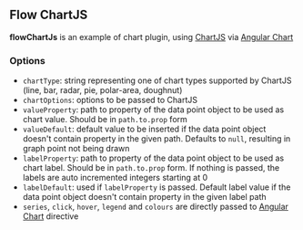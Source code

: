 ## Flow ChartJS
__flowChartJs__ is an example of chart plugin, using [ChartJS](https://github.com/nnnick/Chart.js) via [Angular Chart](http://jtblin.github.io/angular-chart.js/)

### Options
- `chartType`: string representing one of chart types supported by ChartJS (line, bar, radar, pie, polar-area, doughnut)
- `chartOptions`: options to be passed to ChartJS
- `valueProperty`: path to property of the data point object to be used as chart value. Should be in `path.to.prop` form
- `valueDefault`: default value to be inserted if the data point object doesn't contain property in the given path. 
Defaults to `null`, resulting in graph point not being drawn 
- `labelProperty`: path to property of the data point object to be used as chart label. Should be in `path.to.prop` form.
If nothing is passed, the labels are auto incremented integers starting at 0
- `labelDefault`: used if `labelProperty` is passed. Default label value if the data point object doesn't contain property in the given label path
- `series`, `click`, `hover`, `legend` and `colours` are directly passed to [Angular Chart](http://jtblin.github.io/angular-chart.js/) directive